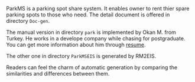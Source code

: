ParkMS is a parking spot share system. It enables owner to rent thier spare parking spots to those who need. The detail document is offered in directory `Doc-gen`.

The manual version in directory `park` is implemented by Okan M. from Turkey. He works in a develope company while chasing for postgraduate. You can get more information about him through [resume](https://www.upwork.com/ab/c/1003740373/contracts/30681620#milestones%2F20220522%2F20220620).

The other one in directory `ParkMSEIS` is generated by RM2EIS.

Readers can feel the charm of automatic generation by comparing the similarities and differences between them.

